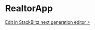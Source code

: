 # RealtorApp

[Edit in StackBlitz next generation editor ⚡️](https://stackblitz.com/~/github.com/JoelHJames1/RealtorApp)